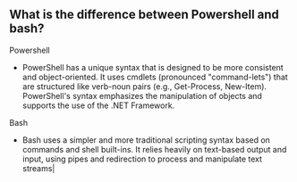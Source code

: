 ## What is the difference between Powershell and bash?

Powershell

- PowerShell has a unique syntax that is designed to be more consistent and object-oriented. It uses cmdlets (pronounced "command-lets") that are structured like verb-noun pairs (e.g., Get-Process, New-Item). PowerShell's syntax emphasizes the manipulation of objects and supports the use of the .NET Framework.

Bash

- Bash uses a simpler and more traditional scripting syntax based on commands and shell built-ins. It relies heavily on text-based output and input, using pipes and redirection to process and manipulate text streams|
